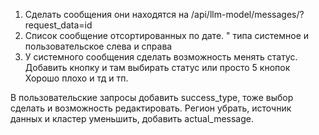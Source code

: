 1) Сделать сообщения они находятся на /api/llm-model/messages/?request_data=id
2) Список сообщение отсортированных по дате. " типа системное и пользовательское слева и справа
3) У системного сообщения сделать возможность менять статус. Добавить кнопку и там выбирать статус или просто 5 кнопок 
Хорошо плохо и тд и тп.


В пользовательские запросы добавить success_type, тоже выбор сделать и возможность редактировать.
Регион убрать, источник данных и кластер уменьшить, добавить actual_message.